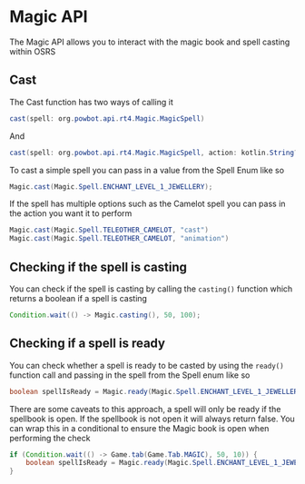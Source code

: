 # Magic API

The Magic API allows you to interact with the magic book and spell casting within OSRS

## Cast
The Cast function has two ways of calling it

```java
cast(spell: org.powbot.api.rt4.Magic.MagicSpell)
```

And

```java
cast(spell: org.powbot.api.rt4.Magic.MagicSpell, action: kotlin.String?)
```

To cast a simple spell you can pass in a value from the Spell Enum like so

```java
Magic.cast(Magic.Spell.ENCHANT_LEVEL_1_JEWELLERY);
```

If the spell has multiple options such as the Camelot spell you can pass in the action you want it to perform

```java
Magic.cast(Magic.Spell.TELEOTHER_CAMELOT, "cast")
Magic.cast(Magic.Spell.TELEOTHER_CAMELOT, "animation")
```

## Checking if the spell is casting
You can check if the spell is casting by calling the `casting()` function which returns a boolean if a spell is casting

```java
Condition.wait(() -> Magic.casting(), 50, 100);
```

## Checking if a spell is ready
You can check whether a spell is ready to be casted by using the `ready()` function call and passing in the spell from the Spell enum like so

```java
boolean spellIsReady = Magic.ready(Magic.Spell.ENCHANT_LEVEL_1_JEWELLERY)
```

There are some caveats to this approach, a spell will only be ready if the spellbook is open. If the spellbook is not open it will always return false. You can wrap this in a conditional to ensure the Magic book is open when performing the check

```java
if (Condition.wait(() -> Game.tab(Game.Tab.MAGIC), 50, 10)) {
    boolean spellIsReady = Magic.ready(Magic.Spell.ENCHANT_LEVEL_1_JEWELLERY)
}
```